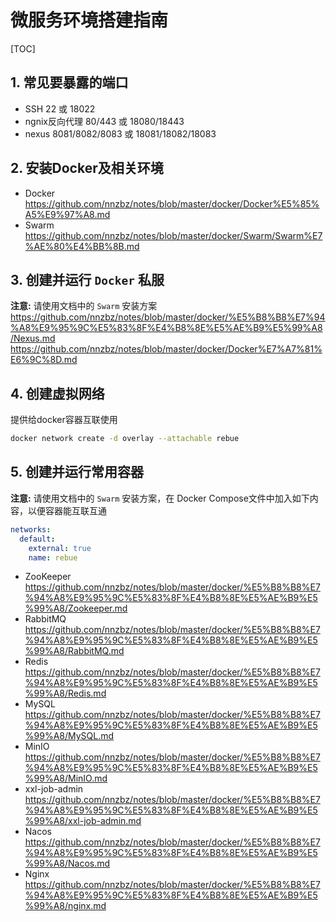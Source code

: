 # 微服务环境搭建指南

[TOC]

## 1. 常见要暴露的端口

- SSH
  22 或 18022
- ngnix反向代理
  80/443 或 18080/18443
- nexus
  8081/8082/8083 或 18081/18082/18083  

## 2. 安装Docker及相关环境

- Docker
  <https://github.com/nnzbz/notes/blob/master/docker/Docker%E5%85%A5%E9%97%A8.md>
- Swarm
  <https://github.com/nnzbz/notes/blob/master/docker/Swarm/Swarm%E7%AE%80%E4%BB%8B.md>

## 3. 创建并运行 `Docker` 私服

**注意:** 请使用文档中的 `Swarm` 安装方案
<https://github.com/nnzbz/notes/blob/master/docker/%E5%B8%B8%E7%94%A8%E9%95%9C%E5%83%8F%E4%B8%8E%E5%AE%B9%E5%99%A8/Nexus.md>
<https://github.com/nnzbz/notes/blob/master/docker/Docker%E7%A7%81%E6%9C%8D.md>

## 4. 创建虚拟网络

提供给docker容器互联使用

```sh
docker network create -d overlay --attachable rebue
```

## 5. 创建并运行常用容器

**注意:** 请使用文档中的 `Swarm` 安装方案，在 Docker Compose文件中加入如下内容，以便容器能互联互通

```yaml
networks:
  default:
    external: true
    name: rebue
```

- ZooKeeper
  <https://github.com/nnzbz/notes/blob/master/docker/%E5%B8%B8%E7%94%A8%E9%95%9C%E5%83%8F%E4%B8%8E%E5%AE%B9%E5%99%A8/Zookeeper.md>
- RabbitMQ
  <https://github.com/nnzbz/notes/blob/master/docker/%E5%B8%B8%E7%94%A8%E9%95%9C%E5%83%8F%E4%B8%8E%E5%AE%B9%E5%99%A8/RabbitMQ.md>
- Redis
  <https://github.com/nnzbz/notes/blob/master/docker/%E5%B8%B8%E7%94%A8%E9%95%9C%E5%83%8F%E4%B8%8E%E5%AE%B9%E5%99%A8/Redis.md>
- MySQL
  <https://github.com/nnzbz/notes/blob/master/docker/%E5%B8%B8%E7%94%A8%E9%95%9C%E5%83%8F%E4%B8%8E%E5%AE%B9%E5%99%A8/MySQL.md>
- MinIO
  <https://github.com/nnzbz/notes/blob/master/docker/%E5%B8%B8%E7%94%A8%E9%95%9C%E5%83%8F%E4%B8%8E%E5%AE%B9%E5%99%A8/MinIO.md>
- xxl-job-admin
  <https://github.com/nnzbz/notes/blob/master/docker/%E5%B8%B8%E7%94%A8%E9%95%9C%E5%83%8F%E4%B8%8E%E5%AE%B9%E5%99%A8/xxl-job-admin.md>
- Nacos
  <https://github.com/nnzbz/notes/blob/master/docker/%E5%B8%B8%E7%94%A8%E9%95%9C%E5%83%8F%E4%B8%8E%E5%AE%B9%E5%99%A8/Nacos.md>
- Nginx
  <https://github.com/nnzbz/notes/blob/master/docker/%E5%B8%B8%E7%94%A8%E9%95%9C%E5%83%8F%E4%B8%8E%E5%AE%B9%E5%99%A8/nginx.md>
